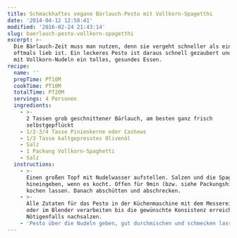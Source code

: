 ```yaml
---
title: Schmackhaftes vegane Bärlauch-Pesto mit Vollkorn-Spagetthi
date: '2014-04-12 12:58:41'
modified: '2016-02-24 21:43:14'
slug: baerlauch-pesto-vollkorn-spagetthi
excerpt: >-
  Die Bärlauch-Zeit muss man nutzen, denn sie vergeht schneller als einem
  oftmals lieb ist. Ein leckeres Pesto ist daraus schnell gezaubert und ergibt
  mit Vollkorn-Nudeln ein tolles, gesundes Essen.
recipe:
  name: ''
  prepTime: PT10M
  cookTime: PT10M
  totalTime: PT20M
  servings: 4 Personen
  ingredients:
    - >-
      2 Tassen grob geschnittener Bärlauch, am besten ganz frisch
      selbstgepflückt
    - 1/2-3/4 Tasse Pinienkerne oder Cashews
    - 1/3 Tasse kaltgepresstes Olivenöl
    - Salz
    - 1 Packung Vollkorn-Spaghetti
    - Salz
  instructions:
    - >-
      Einen großen Topf mit Nudelwasser aufstellen. Salzen und die Spaghetti
      hineingeben, wenn es kocht. Offen für 9min (bzw. siehe Packungshinweis)
      kochen lassen. Danach abschütten und abschrecken.
    - >-
      Alle Zutaten für das Pesto in der Küchenmaschine mit dem Messereinsatz
      oder im Blender verarbeiten bis die gewünschte Konsistenz erreicht ist.
      Nötigenfalls nachsalzen.
    - 'Pesto über die Nudeln geben, gut durchmischen und schmecken lassen!'
---
```


[<!-- Image removed (no copyright): bärlauch-pesto1.jpg -->](https://www.veganblatt.com/i/bärlauch-pesto1.jpg)
